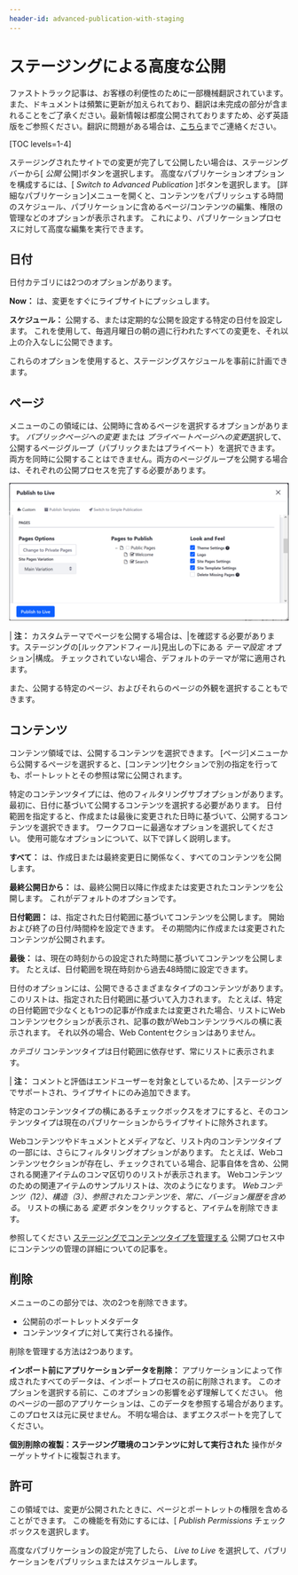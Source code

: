 ```yaml
---
header-id: advanced-publication-with-staging
---
```


# ステージングによる高度な公開

<p class="alert alert-info"><span class="wysiwyg-color-blue120">ファストトラック記事は、お客様の利便性のために一部機械翻訳されています。また、ドキュメントは頻繁に更新が加えられており、翻訳は未完成の部分が含まれることをご了承ください。最新情報は都度公開されておりますため、必ず英語版をご参照ください。翻訳に問題がある場合は、<a href="mailto:support-content-jp@liferay.com">こちら</a>までご連絡ください。</span></p>

[TOC levels=1-4]

ステージングされたサイトでの変更が完了して公開したい場合は、ステージングバーから[ *公開* 公開]ボタンを選択します。 高度なパブリケーションオプションを構成するには、[ *Switch to Advanced Publication* ]ボタンを選択します。 [詳細なパブリケーション]メニューを開くと、コンテンツをパブリッシュする時間のスケジュール、パブリケーションに含めるページ/コンテンツの編集、権限の管理などのオプションが表示されます。 これにより、パブリケーションプロセスに対して高度な編集を実行できます。

## 日付

日付カテゴリには2つのオプションがあります。

**Now：** は、変更をすぐにライブサイトにプッシュします。

**スケジュール：** 公開する、または定期的な公開を設定する特定の日付を設定します。 これを使用して、毎週月曜日の朝の週に行われたすべての変更を、それ以上の介入なしに公開できます。

これらのオプションを使用すると、ステージングスケジュールを事前に計画できます。

## ページ

メニューのこの領域には、公開時に含めるページを選択するオプションがあります。 *パブリックページへの変更* または *プライベートページへの変更*選択して、公開するページグループ（パブリックまたはプライベート）を選択できます。 両方を同時に公開することはできません。両方のページグループを公開する場合は、それぞれの公開プロセスを完了する必要があります。

![図1：文書に含めるページを指定する方法はいくつかあります。](../../../../images/staging-advanced-publication.png)

| **注：** カスタムテーマでページを公開する場合は、|を確認する必要があります。ステージングの[ルックアンドフィール]見出しの下にある *テーマ設定* オプション|構成。 チェックされていない場合、デフォルトのテーマが常に適用されます。

また、公開する特定のページ、およびそれらのページの外観を選択することもできます。

## コンテンツ

コンテンツ領域では、公開するコンテンツを選択できます。 [ページ]メニューから公開するページを選択すると、[コンテンツ]セクションで別の指定を行っても、ポートレットとその参照は常に公開されます。

特定のコンテンツタイプには、他のフィルタリングサブオプションがあります。 最初に、日付に基づいて公開するコンテンツを選択する必要があります。 日付範囲を指定すると、作成または最後に変更された日時に基づいて、公開するコンテンツを選択できます。 ワークフローに最適なオプションを選択してください。 使用可能なオプションについて、以下で詳しく説明します。

**すべて：** は、作成日または最終変更日に関係なく、すべてのコンテンツを公開します。

**最終公開日から：** は、最終公開日以降に作成または変更されたコンテンツを公開します。 これがデフォルトのオプションです。

**日付範囲：** は、指定された日付範囲に基づいてコンテンツを公開します。 開始および終了の日付/時間枠を設定できます。 その期間内に作成または変更されたコンテンツが公開されます。

**最後：** は、現在の時刻からの設定された時間に基づいてコンテンツを公開します。 たとえば、日付範囲を現在時刻から過去48時間に設定できます。

日付のオプションには、公開できるさまざまなタイプのコンテンツがあります。 このリストは、指定された日付範囲に基づいて入力されます。 たとえば、特定の日付範囲で少なくとも1つの記事が作成または変更された場合、リストにWebコンテンツセクションが表示され、記事の数がWebコンテンツラベルの横に表示されます。 それ以外の場合、Web Contentセクションはありません。

*カテゴリ* コンテンツタイプは日付範囲に依存せず、常にリストに表示されます。

| **注：** コメントと評価はエンドユーザーを対象としているため、|ステージングでサポートされ、ライブサイトにのみ追加できます。

特定のコンテンツタイプの横にあるチェックボックスをオフにすると、そのコンテンツタイプは現在のパブリケーションからライブサイトに除外されます。

Webコンテンツやドキュメントとメディアなど、リスト内のコンテンツタイプの一部には、さらにフィルタリングオプションがあります。 たとえば、Webコンテンツセクションが存在し、チェックされている場合、記事自体を含め、公開される関連アイテムのコンマ区切りのリストが表示されます。 Webコンテンツのための関連アイテムのサンプルリストは、次のようになります。 *Webコンテンツ（12）、構造（3）、参照されたコンテンツを、常に、バージョン履歴を含める*。 リストの横にある *変更* ボタンをクリックすると、アイテムを削除できます。

参照してください [ステージングでコンテンツタイプを管理する](/docs/7-1/user/-/knowledge_base/u/managing-content-types-in-staging) 公開プロセス中にコンテンツの管理の詳細についての記事を。

## 削除

メニューのこの部分では、次の2つを削除できます。

  - 公開前のポートレットメタデータ
  - コンテンツタイプに対して実行される操作。

削除を管理する方法は2つあります。

**インポート前にアプリケーションデータを削除：** アプリケーションによって作成されたすべてのデータは、インポートプロセスの前に削除されます。 このオプションを選択する前に、このオプションの影響を必ず理解してください。 他のページの一部のアプリケーションは、このデータを参照する場合があります。 このプロセスは元に戻せません。 不明な場合は、まずエクスポートを完了してください。

**個別削除の複製：ステージング環境のコンテンツに対して実行された** 操作がターゲットサイトに複製されます。

## 許可

この領域では、変更が公開されたときに、ページとポートレットの権限を含めることができます。 この機能を有効にするには、[ *Publish Permissions* チェックボックスを選択します。

高度なパブリケーションの設定が完了したら、 *Live to Live* を選択して、パブリケーションをパブリッシュまたはスケジュールします。
